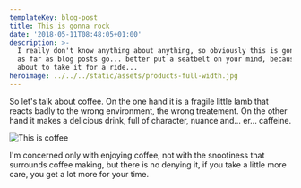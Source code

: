```yaml
---
templateKey: blog-post
title: This is gonna rock
date: '2018-05-11T08:48:05+01:00'
description: >-
  I really don't know anything about anything, so obviously this is gonna rock
  as far as blog posts go... better put a seatbelt on your mind, because I am
  about to take it for a ride...
heroimage: ../../../static/assets/products-full-width.jpg
---
```


So let's talk about coffee. On the one hand it is a fragile little lamb that
reacts badly to the wrong environment, the wrong treatement. On the other hand
it makes a delicious drink, full of character, nuance and... er... caffeine.

![This is coffee](/assets/products-full-width.jpg)

I'm concerned only with enjoying coffee, not with the snootiness that surrounds
coffee making, but there is no denying it, if you take a little more care, you
get a lot more for your time.
